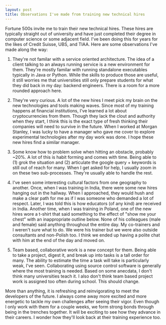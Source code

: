 ```yaml
---
layout: post
title: Observations I've made from training new technical hires
---
```


Fortune 500s invite me to train their new technical hires. These hires are typically straight out of university and have just completed their degree in computer science or some adjacent field. I've been doing this for years for the likes of Credit Suisse, UBS, and TIAA. Here are some observations I've made along the way:

1. They're not familar with a service oriented architecture. The idea of a client talking to an always running service is a new environment for them. They're mostly familar with running standalone executables typically in Java or Python. While the skills to produce those are useful, it still worries me that universities still only prepare students for what they did back in my day: backend engineers. There is a room for a more rounded approach here.

2. They're very curious. A lot of the new hires I meet pick my brain on the new technologies and tools making waves. Since most of my training happens at financial institutions, I've learned a lot about cryptocurrencies from them. Though they lack the clout and authority when they start, I think this is the exact type of fresh thinking their companies will need to survive in the future. When I worked at Morgan Stanley, I was lucky to have a manager who gave me cover to explore experimental technologies after my day work was done. I hope these new hires find a similar manager.

3. Some know how to problem solve when hitting an obstacle, probably ~20%. A lot of this is habit forming and comes with time. Being able to (1) grok the situation and (2) articulate the google query + keywords is still out of reach for many. When I get asked for help, I usually zoom in on these two sub-processes. They're usually able to handle the rest.

4. I've seen some interesting cultural factors from one geography to another. Once, when I was training in India, there were some new hires hanging out in the hallway. When I approached, they would hush and make a clear path for me as if I was someone who demanded a lot of respect. Later, I was told this is how educators (of any kind) are received in India. Another time, when I was training in Poland, one of the new hires wore a t-shirt that said something to the effect of "show me your chest" with an inappropriate outline below. None of his colleagues (male and female) said anything throughout the entire day. My co-trainers and I weren't sure what to do. We were his trainer but we were also outside consultants and non-Polish too. I think we ended up having a polite chat with him at the end of the day and moved on. 

5. Team based, collaborative work is a new concept for them. Being able to take a project, digest it, and break up into tasks is a tall order for many. The ability to estimate the time a task will take is particularly weak, I've seen. Collaborating using source control software is generally where the most training is needed. Based on some anecdata, I don't think many universities teach it. I also don't think team based project work is assigned too often during school. This should change.

More than anything, it is refreshing and reinvigorating to meet the developers of the future. I always come away more excited and more energetic to tackle my own challenges after seeing their vigor. Even though I only work with them for a couple weeks, we form strong bonds through being in the trenches together. It will be exciting to see how they advance in their careers. I wonder how they'll look back at their training experience too.


